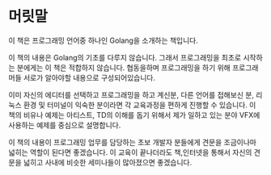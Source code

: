 # 머릿말

이 책은 프로그래밍 언어중 하나인 Golang을 소개하는 책입니다.

이 책의 내용은 Golang의 기초를 다루지 않습니다.
그래서 프로그래밍을 최초로 시작하는 분에게는 이 책은 적합하지 않습니다.
협동을하며 프로그래밍을 하기 위해 프로그래머들 서로가 알아야할 내용으로 구성되어있습니다.

이미 자신의 에디터를 선택하고 프로그래밍을 하고 계신분, 다른 언어를 접해보신 분,
리눅스 환경 및 터미널이 익숙한 분이라면 각 교육과정을 편하게 진행할 수 있습니다.
이 책의 비유나 예제는 아티스트, TD의 이해를 돕기 위해서 제가 일하고 있는 분야 VFX에 사용하는 예제를 중심으로 설명합니다.

이 책의 내용이 프로그래밍 업무를 담당하는 초보 개발자 분들에게 견문을 조금이나마 넓히는 역할이 된다면 좋겠습니다.
이 교육이 끝나더라도 책,인터넷을 통해서 자신의 견문을 넓히고 사내에 비슷한 세미나들이 많아졌으면 좋겠습니다.
